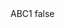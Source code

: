 <?xml version="1.0" encoding="UTF-8"?>
<CustomMetadata xmlns="http://soap.sforce.com/2006/04/metadata">
    <label>ABC1</label>
    <protected>false</protected>
</CustomMetadata>
